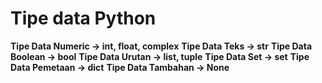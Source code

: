 # Tipe data Python
**Tipe Data Numeric -> int, float, complex**
**Tipe Data Teks -> str**
**Tipe Data Boolean -> bool**
**Tipe Data Urutan -> list, tuple**
**Tipe Data Set -> set**
**Tipe Data Pemetaan -> dict**
**Tipe Data Tambahan -> None**